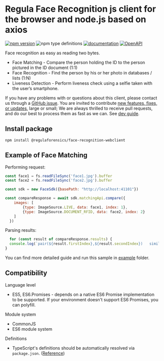 # Regula Face Recognition js client for the browser and node.js based on axios

[![npm version](https://img.shields.io/npm/v/@regulaforensics/face-recognition-webclient?color=yellow&style=flat-square)](https://www.npmjs.com/package/@regulaforensics/face-recognition-webclient)
![npm type definitions](https://img.shields.io/npm/types/typescript?style=flat-square&collor=858df6)
[![documentation](https://img.shields.io/badge/docs-en-f6858d?style=flat-square)](https://support.regulaforensics.com/hc/en-us/articles/115000916306-Documentation)
[![OpenAPI](https://img.shields.io/badge/OpenAPI-defs-0a8c42?style=flat-square)](https://github.com/regulaforensics/FaceRecognition-web-openapi)


Face recognition as easy as reading two bytes.

 - Face Matching - Compare the person holding the ID to the person pictured in the ID document (1:1)
 - Face Recognition - Find the person by his or her photo in databases / lists (1:N)
 - Liveness Detection - Perform liveness check using a selfie taken with the user’s smartphone.

If you have any problems with or questions about this client, please contact us
through a [GitHub issue](https://github.com/regulaforensics/FaceRecognition-web-js-client/issues).
You are invited to contribute [new features, fixes, or updates](https://github.com/regulaforensics/FaceRecognition-web-js-client/issues?q=is%3Aissue+is%3Aopen+label%3A%22help+wanted%22), large or small; We are always thrilled to receive pull requests, and do our best to process them as fast as we can. See [dev guide](./dev.md).

## Install package

```
npm install @regulaforensics/face-recognition-webclient
```
## Example of Face Matching

Performing request:

```js
const face1 = fs.readFileSync('face1.jpg').buffer
const face2 = fs.readFileSync('face2.jpg').buffer

const sdk = new FaceSdk({basePath: "http://localhost:41101"})

const compareResponse = await sdk.matchingApi.compare({
    images: [
        {type: ImageSource.LIVE, data: face1, index: 1},
        {type: ImageSource.DOCUMENT_RFID, data: face2, index: 2}
    ]
  })
```

Parsing results:
```js
  for (const result of compareResponse.results) {
  console.log(`pair(${result.firstIndex},${result.secondIndex})   similarity: ${result.similarity}`)
}
```

You can find more detailed guide and run this sample in [example](./example/README.md) folder.

## Compatibility

Language level
* ES5, ES6.Promises - depends on a native ES6 Promise implementation to be supported. If your environment doesn't support ES6 Promises, you can polyfill.

Module system
* CommonJS
* ES6 module system

Definitions
* TypeScript's definitions should be automatically resolved via `package.json`. ([Reference](http://www.typescriptlang.org/docs/handbook/typings-for-npm-packages.html))
